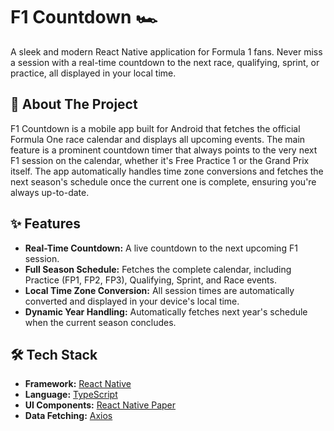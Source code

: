 # F1 Countdown 🏎️

A sleek and modern React Native application for Formula 1 fans. Never miss a session with a real-time countdown to the next race, qualifying, sprint, or practice, all displayed in your local time.



## 📖 About The Project

F1 Countdown is a mobile app built for Android that fetches the official Formula One race calendar and displays all upcoming events. The main feature is a prominent countdown timer that always points to the very next F1 session on the calendar, whether it's Free Practice 1 or the Grand Prix itself. The app automatically handles time zone conversions and fetches the next season's schedule once the current one is complete, ensuring you're always up-to-date.

## ✨ Features

* **Real-Time Countdown:** A live countdown to the next upcoming F1 session.
* **Full Season Schedule:** Fetches the complete calendar, including Practice (FP1, FP2, FP3), Qualifying, Sprint, and Race events.
* **Local Time Zone Conversion:** All session times are automatically converted and displayed in your device's local time.
* **Dynamic Year Handling:** Automatically fetches next year's schedule when the current season concludes.


## 🛠️ Tech Stack

* **Framework:** [React Native](https://reactnative.dev/)
* **Language:** [TypeScript](https://www.typescriptlang.org/)
* **UI Components:** [React Native Paper](https://reactnativepaper.com/)
* **Data Fetching:** [Axios](https://axios-http.com/)
## 📊 API

This project uses the free and open-source F1 schedule database provided by [sportstimes/f1 on GitHub](https://github.com/sportstimes/f1).

## 🚀 Getting Started

To get a local copy up and running, follow these simple steps.

### Prerequisites

Ensure you have a React Native development environment set up on your machine.
* [React Native Environment Setup Guide](https://reactnative.dev/docs/environment-setup)

### Installation

1.  **Clone the repository:**
    ```sh
    git clone [https://github.com/your-username/f1-countdown.git](https://github.com/your-username/f1-countdown.git)
    ```
2.  **Navigate to the project directory:**
    ```sh
    cd f1-countdown
    ```
3.  **Install NPM packages:**
    ```sh
    npm install
    ```

### Running the App

1.  **Start the Metro server:**
    ```sh
    npx react-native start
    ```
2.  **Run on an Android Emulator or Device:**
    (In a new terminal window)
    ```sh
    npx react-native run-android
    ```

## 📦 Building for Production (APK)

To build a signed, production-ready APK, follow these steps:

1.  **Generate a private signing key:**
    ```sh
    cd android/app
    keytool -genkey -v -keystore f1-countdown-key.keystore -alias f1-countdown-alias -keyalg RSA -keysize 2048 -validity 10000
    ```
2.  **Set up your Gradle variables** by adding your key's password and alias to the `~/.gradle/gradle.properties` file.
3.  **Add the signing configuration** to your `android/app/build.gradle` file.
4.  **Generate the release build:**
    ```sh
    cd android
    ./gradlew assembleRelease
    ```
    The final APK will be located at `android/app/build/outputs/apk/release/app-release.apk`.

## 🗺️ Roadmap

* [ ] Implement push notifications to alert users before a session starts.
* [ ] Add a "Standings" tab for Drivers and Constructors.
* [ ] Include race results after each Grand Prix.
* [ ] Add detailed circuit information and layout maps.

## 🤝 Contributing

Contributions are what make the open-source community such an amazing place to learn, inspire, and create. Any contributions you make are **greatly appreciated**.

## 📄 License

Distributed under the MIT License. See `LICENSE` for more information.